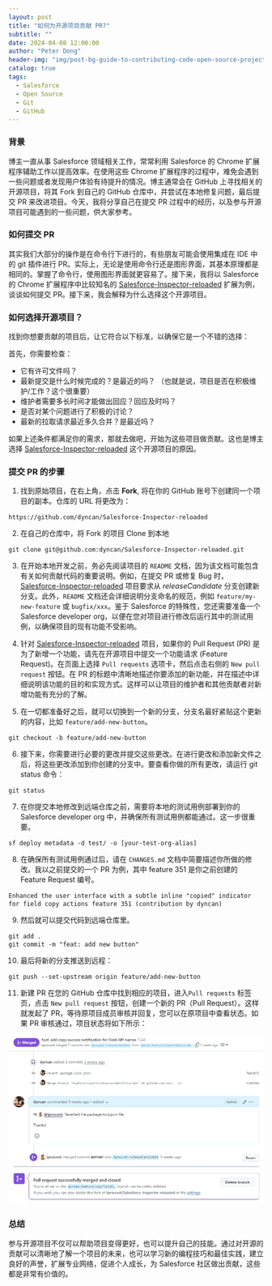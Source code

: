 ```yaml
---
layout: post
title: "如何为开源项目贡献 PR?"
subtitle: ""
date: 2024-04-08 12:00:00
author: "Peter Dong"
header-img: "img/post-bg-guide-to-contributing-code-open-source-project.jpg"
catalog: true
tags:
  - Salesforce
  - Open Source
  - Git
  - GitHub
---
```


### 背景

博主一直从事 Salesforce 领域相关工作，常常利用 Salesforce 的 Chrome 扩展程序辅助工作以提高效率。在使用这些 Chrome 扩展程序的过程中，难免会遇到一些问题或者发现用户体验有待提升的情况。博主通常会在 GitHub 上寻找相关的开源项目，将其 Fork 到自己的 GitHub 仓库中，并尝试在本地修复问题，最后提交 PR 来改进项目。今天，我将分享自己在提交 PR 过程中的经历，以及参与开源项目可能遇到的一些问题，供大家参考。

### 如何提交 PR

其实我们大部分的操作是在命令行下进行的，有些朋友可能会使用集成在 IDE 中的 git 插件进行 PR。实际上，无论是使用命令行还是图形界面，其基本原理都是相同的。掌握了命令行，使用图形界面就更容易了。接下来，我将以 Salesforce 的 Chrome 扩展程序中比较知名的 [Salesforce-Inspector-reloaded](https://github.com/tprouvot/Salesforce-Inspector-reloaded) 扩展为例，谈谈如何提交 PR。接下来，我会解释为什么选择这个开源项目。

### 如何选择开源项目？

找到你想要贡献的项目后，让它符合以下标准，以确保它是一个不错的选择：

首先，你需要检查：

- 它有许可文件吗？
- 最新提交是什么时候完成的？是最近的吗？ （也就是说，项目是否在积极维护/工作？这个很重要）
- 维护者需要多长时间才能做出回应？回应及时吗？
- 是否对某个问题进行了积极的讨论？
- 最新的拉取请求最近多久合并？是最近吗？

如果上述条件都满足你的需求，那就去做吧，开始为这些项目做贡献。这也是博主选择 [Salesforce-Inspector-reloaded](https://github.com/tprouvot/Salesforce-Inspector-reloaded) 这个开源项目的原因。

### 提交 PR 的步骤

1. 找到原始项目，在右上角，点击 __Fork__, 将在你的 GitHub 账号下创建同一个项目的副本。仓库的 URL 将更改为：
```
https://github.com/dyncan/Salesforce-Inspector-reloaded
```

2. 在自己的仓库中，将 Fork 的项目 Clone 到本地
```
git clone git@github.com:dyncan/Salesforce-Inspector-reloaded.git
```

3. 在开始本地开发之前，务必先阅读项目的 `README` 文档，因为该文档可能包含有关如何贡献代码的重要说明。例如，在提交 PR 或修复 Bug 时，[Salesforce-Inspector-reloaded](https://github.com/tprouvot/Salesforce-Inspector-reloaded) 项目要求从 _releaseCandidate_ 分支创建新分支。此外，`README` 文档还会详细说明分支命名的规范，例如 `feature/my-new-feature` 或 `bugfix/xxx`。鉴于 Salesforce 的特殊性，您还需要准备一个 Salesforce developer org，以便在您对项目进行修改后运行其中的测试用例，以确保项目的现有功能不受影响。

4. 针对 [Salesforce-Inspector-reloaded](https://github.com/tprouvot/Salesforce-Inspector-reloaded) 项目，如果你的 Pull Request (PR) 是为了新增一个功能，请先在开源项目中提交一个功能请求 (Feature Request)。在页面上选择 `Pull requests` 选项卡，然后点击右侧的 `New pull request` 按钮。在 PR 的标题中清晰地描述你要添加的新功能，并在描述中详细说明该功能的目的和实现方式。这样可以让项目的维护者和其他贡献者对新增功能有充分的了解。

5. 在一切都准备好之后，就可以切换到一个新的分支，分支名最好紧贴这个更新的内容，比如 `feature/add-new-button`。
```
git checkout -b feature/add-new-button
```

6. 接下来，你需要进行必要的更改并提交这些更改。在进行更改和添加新文件之后，将这些更改添加到你创建的分支中。要查看你做的所有更改，请运行 git status 命令：
```
git status
```

7. 在你提交本地修改到远端仓库之前，需要将本地的测试用例部署到你的 Salesforce developer org 中，并确保所有测试用例都能通过。这一步很重要。
```
sf deploy metadata -d test/ -o [your-test-org-alias]
```

8. 在确保所有测试用例通过后，请在 `CHANGES.md` 文档中简要描述你所做的修改。我以之前提交的一个 PR 为例，其中 feature 351 是你之前创建的 Feature Request 编号。
```
Enhanced the user interface with a subtle inline "copied" indicator for field copy actions feature 351 (contribution by dyncan)
```

9. 然后就可以提交代码到远端仓库里。
```
git add .
git commit -m "feat: add new button"
```

10. 最后将新的分支推送到远程：
```
git push --set-upstream origin feature/add-new-button
```

11. 新建 PR
在您的 GitHub 仓库中找到相应的项目，进入`Pull requests` 标签页，点击 `New pull request` 按钮，创建一个新的 PR（Pull Request）。这样就发起了 PR，等待原项目成员审核并回复，您可以在原项目中查看状态。如果 PR 审核通过，项目状态将如下所示：

![img](/img/in-post/post-bg-pr-merged.png)

### 总结
参与开源项目不仅可以帮助项目变得更好，也可以提升自己的技能。通过对开源的贡献可以清晰地了解一个项目的未来，也可以学习新的编程技巧和最佳实践，建立良好的声誉，扩展专业网络，促进个人成长，为 Salesforce 社区做出贡献，这些都是非常有价值的。


